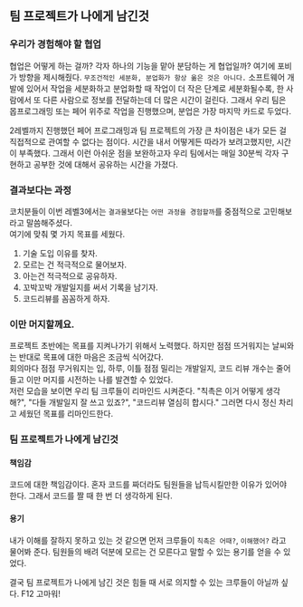 ## 팀 프로젝트가 나에게 남긴것

### 우리가 경험해야 할 협업
협업은 어떻게 하는 걸까? 각자 하나의 기능을 맡아 분담하는 게 협업일까?
여기에 포비가 방향을 제시해줬다. `무조건적인 세분화, 분업화가 항상 옮은 것은 아니다.`
소프트웨어 개발에 있어서 작업을 세분화하고 분업화할 때 작업이 더 작은 단계로 세분화될수록, 한 사람에서 또 다른 사람으로 정보를 전달하는데 더 많은 시간이 걸린다.
그래서 우리 팀은 몹프로그래밍 또는 페어 위주로 작업을 진행했으며, 분업은 가장 마지막 카드로 두었다. 

2레벨까지 진행했던 페어 프로그래밍과 팀 프로젝트의 가장 큰 차이점은 내가 모든 걸 직접적으로 관여할 수 없다는 점이다.
시간을 내서 어떻게든 따라가 보려고했지만, 시간이 부족했다. 그래서 이런 아쉬운 점을 보완하고자 우리 팀에서는 매일 30분씩 각자 구현하고 공부한 것에 대해서 공유하는 시간을 가졌다.

### 결과보다는 과정
코치분들이 이번 레벨3에서는 `결과물`보다는 `어떤 과정을 경험할까`를 중점적으로 고민해보라고 말씀해주셨다.  
여기에 맞춰 몇 가지 목표를 세웠다.  
1. 기술 도입 이유를 찾자.  
2. 모르는 건 적극적으로 물어보자.  
3. 아는건 적극적으로 공유하자.   
4. 꼬박꼬박 개발일지를 써서 기록을 남기자.   
5. 코드리뷰를 꼼꼼하게 하자. 

### 이만 머지할께요.
프로젝트 초반에는 목표를 지켜나가기 위해서 노력했다.
하지만 점점 뜨거워지는 날씨와는 반대로 목표에 대한 마음은 조금씩 식어갔다.  
회의마다 점점 무거워지는 입, 하루, 이틀 점점 밀리는 개발일지, 코드 리뷰 개수는 줄어들고 이만 머지를 시전하는 나를 발견할 수 있었다.  
저런 모습을 보이면 우리 팀 크루들이 리마인드 시켜준다. "칙촉은 이거 어떻게 생각해?", "다들 개발일지 잘 쓰고 있죠?", "코드리뷰 열심히 합시다."
그러면 다시 정신 차리고 세웠던 목표를 리마인드한다.

### 팀 프로젝트가 나에게 남긴것
#### 책임감
코드에 대한 책임감이다. 혼자 코드를 짜더라도 팀원들을 납득시킬만한 이유가 있어야 한다. 그래서 코드를 짤 때 한 번 더 생각하게 된다.
#### 용기
내가 이해를 잘하지 못하고 있는 것 같으면 먼저 크루들이 `칙촉은 어때?`, `이해했어?` 라고 물어봐 준다. 팀원들의 배려 덕분에 모르는 건 모른다고 말할 수 있는 용기를 얻을 수 있었다. 

결국 팀 프로젝트가 나에게 남긴 것은 힘들 때 서로 의지할 수 있는 크루들이 아닐까 싶다. F12 고마워!


